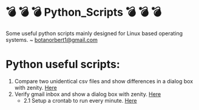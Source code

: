 # 				:bomb: :bomb: :bomb: Python_Scripts :bomb: :bomb: :bomb:
Some useful python scripts mainly designed for Linux based operating systems.
~ botanorbert1@gmail.com

# Python useful scripts:

1. Compare two unidentical csv files and show differences in a dialog box with zenity. [Here](compare_two_csv_files.py)
2. Verify gmail inbox and show a dialog box with zenity. [Here](verify_gmail.py)
	- 2.1 Setup a crontab to run every minute. [Here](verify_gmail_crontab)
